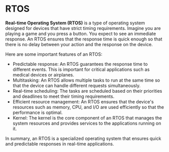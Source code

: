 # RTOS

**Real-time Operating System (RTOS)** is a type of operating system designed for devices that have strict timing requirements. Imagine you are playing a game and you press a button. You expect to see an immediate response. An RTOS ensures that the response time is quick enough so that there is no delay between your action and the response on the device.

Here are some important features of an RTOS:

- Predictable response: An RTOS guarantees the response time to different events. This is important for critical applications such as medical devices or airplanes.
- Multitasking: An RTOS allows multiple tasks to run at the same time so that the device can handle different requests simultaneously.
- Real-time scheduling: The tasks are scheduled based on their priorities and deadlines to meet their timing requirements.
- Efficient resource management: An RTOS ensures that the device's resources such as memory, CPU, and I/O are used efficiently so that the performance is optimal.
- Kernel: The kernel is the core component of an RTOS that manages the system resources and provides services to the applications running on it.

In summary, an RTOS is a specialized operating system that ensures quick and predictable responses in real-time applications.
